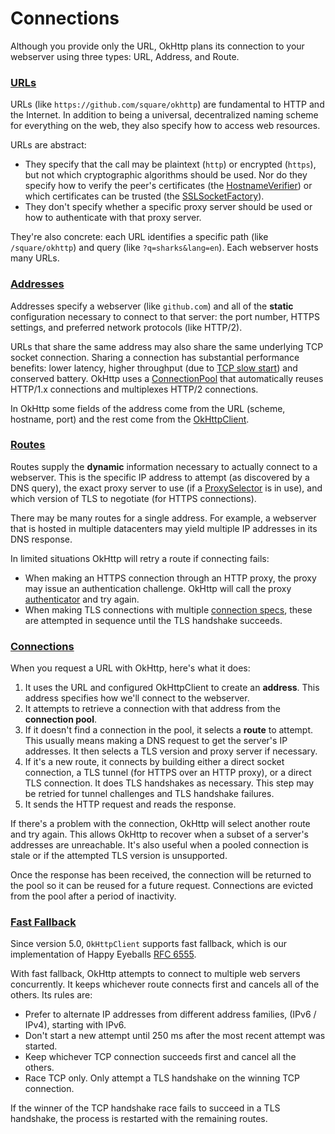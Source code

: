 [//]: # (title: Connections)

# Connections

Although you provide only the URL, OkHttp plans its connection to your webserver using three types: URL, Address, and Route.

### [URLs](https://square.github.io/okhttp/4.x/okhttp/okhttp3/-http-url/)

URLs (like `https://github.com/square/okhttp`) are fundamental to HTTP and the Internet. In addition to being a universal, decentralized naming scheme for everything on the web, they also specify how to access web resources.

URLs are abstract:

 * They specify that the call may be plaintext (`http`) or encrypted (`https`), but not which cryptographic algorithms should be used. Nor do they specify how to verify the peer's certificates (the [HostnameVerifier](https://developer.android.com/reference/javax/net/ssl/HostnameVerifier.html)) or which certificates can be trusted (the [SSLSocketFactory](https://developer.android.com/reference/org/apache/http/conn/ssl/SSLSocketFactory.html)).
 * They don't specify whether a specific proxy server should be used or how to authenticate with that proxy server.

They're also concrete: each URL identifies a specific path (like `/square/okhttp`) and query (like `?q=sharks&lang=en`). Each webserver hosts many URLs.

### [Addresses](https://square.github.io/okhttp/4.x/okhttp/okhttp3/-address/)

Addresses specify a webserver (like `github.com`) and all of the **static** configuration necessary to connect to that server: the port number, HTTPS settings, and preferred network protocols (like HTTP/2).

URLs that share the same address may also share the same underlying TCP socket connection. Sharing a connection has substantial performance benefits: lower latency, higher throughput (due to [TCP slow start](https://www.igvita.com/2011/10/20/faster-web-vs-tcp-slow-start/)) and conserved battery. OkHttp uses a [ConnectionPool](https://square.github.io/okhttp/4.x/okhttp/okhttp3/-connection-pool/) that automatically reuses HTTP/1.x connections and multiplexes HTTP/2 connections.

In OkHttp some fields of the address come from the URL (scheme, hostname, port) and the rest come from the [OkHttpClient](https://square.github.io/okhttp/4.x/okhttp/okhttp3/-ok-http-client/).

### [Routes](https://square.github.io/okhttp/4.x/okhttp/okhttp3/-route/)

Routes supply the **dynamic** information necessary to actually connect to a webserver. This is the specific IP address to attempt (as discovered by a DNS query), the exact proxy server to use (if a [ProxySelector](https://developer.android.com/reference/java/net/ProxySelector.html) is in use), and which version of TLS to negotiate (for HTTPS connections).

There may be many routes for a single address. For example, a webserver that is hosted in multiple datacenters may yield multiple IP addresses in its DNS response.

In limited situations OkHttp will retry a route if connecting fails:

 * When making an HTTPS connection through an HTTP proxy, the proxy may issue an authentication challenge. OkHttp will call the proxy [authenticator](https://square.github.io/okhttp/4.x/okhttp/okhttp3/-authenticator/) and try again.
 * When making TLS connections with multiple [connection specs](https://square.github.io/okhttp/4.x/okhttp/okhttp3/-connection-spec/), these are attempted in sequence until the TLS handshake succeeds.

### [Connections](https://square.github.io/okhttp/4.x/okhttp/okhttp3/-connection/)

When you request a URL with OkHttp, here's what it does:

 1. It uses the URL and configured OkHttpClient to create an **address**. This address specifies how we'll connect to the webserver.
 2. It attempts to retrieve a connection with that address from the **connection pool**.
 3. If it doesn't find a connection in the pool, it selects a **route** to attempt. This usually means making a DNS request to get the server's IP addresses. It then selects a TLS version and proxy server if necessary.
 4. If it's a new route, it connects by building either a direct socket connection, a TLS tunnel (for HTTPS over an HTTP proxy), or a direct TLS connection. It does TLS handshakes as necessary. This step may be retried for tunnel challenges and TLS handshake failures.
 5. It sends the HTTP request and reads the response.

If there's a problem with the connection, OkHttp will select another route and try again. This allows OkHttp to recover when a subset of a server's addresses are unreachable. It's also useful when a pooled connection is stale or if the attempted TLS version is unsupported.

Once the response has been received, the connection will be returned to the pool so it can be reused for a future request. Connections are evicted from the pool after a period of inactivity.

### [Fast Fallback](https://square.github.io/okhttp/4.x/okhttp/okhttp3/-ok-http-client/-builder/fast-fallback/)

Since version 5.0, `OkHttpClient` supports fast fallback, which is our implementation of Happy Eyeballs [RFC 6555](https://datatracker.ietf.org/doc/html/rfc6555).

With fast fallback, OkHttp attempts to connect to multiple web servers concurrently. It keeps whichever route connects first and cancels all of the others. Its rules are:

 * Prefer to alternate IP addresses from different address families, (IPv6 / IPv4), starting with IPv6.
 * Don't start a new attempt until 250 ms after the most recent attempt was started.
 * Keep whichever TCP connection succeeds first and cancel all the others.
 * Race TCP only. Only attempt a TLS handshake on the winning TCP connection.

If the winner of the TCP handshake race fails to succeed in a TLS handshake, the process is restarted with the remaining routes.

